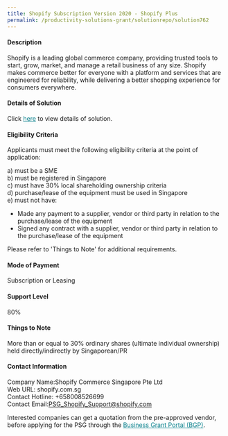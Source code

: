 ```yaml
---
title: Shopify Subscription Version 2020 - Shopify Plus
permalink: /productivity-solutions-grant/solutionrepo/solution762
---
```


#### Description

Shopify is a leading global commerce company, providing trusted tools to start, grow, market, and manage a retail business of any size. Shopify makes commerce better for everyone with a platform and services that are engineered for reliability, while delivering a better shopping experience for consumers everywhere. 

#### Details of Solution

Click <a href='https://gb-assist-staging.netlify.app/images/psg/Desensitised_Shopify_Commerce_Annex_3_Part_4.pdf' style='color:#037e8a'>here</a> to view details of solution.

#### Eligibility Criteria

Applicants must meet the following eligibility criteria at the point of application:

a) must be a SME <br>
b) must be registered in Singapore <br>
c) must have 30% local shareholding ownership criteria <br>
d) purchase/lease of the equipment must be used in Singapore <br>
e) must not have:
- Made any payment to a supplier, vendor or third party in relation to the purchase/lease of the equipment
- Signed any contract with a supplier, vendor or third party in relation to the purchase/lease of the equipment

Please refer to 'Things to Note' for additional requirements.

#### Mode of Payment
Subscription or Leasing 

#### Support Level
80%

#### Things to Note
More than or equal to 30% ordinary shares (ultimate individual ownership) held directly/indirectly by Singaporean/PR

#### Contact Information
Company Name:Shopify Commerce Singapore Pte Ltd<br>Web URL: shopify.com.sg<br>Contact Hotline: +658008526699<br>Contact Email:PSG_Shopify_Support@shopify.com

Interested companies can get a quotation from the pre-approved vendor, before applying for the PSG through the <a target='_blank' style='color:#037e8a' href='https://www.businessgrants.gov.sg/'>Business Grant Portal (BGP)</a>.
